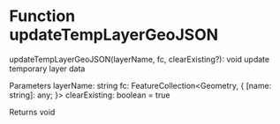 # Function updateTempLayerGeoJSON

updateTempLayerGeoJSON(layerName, fc, clearExisting?): void
update temporary layer data

Parameters
    layerName: string
    fc: FeatureCollection<Geometry, {
    [name: string]: any;
    }>
    clearExisting: boolean = true
    
Returns void